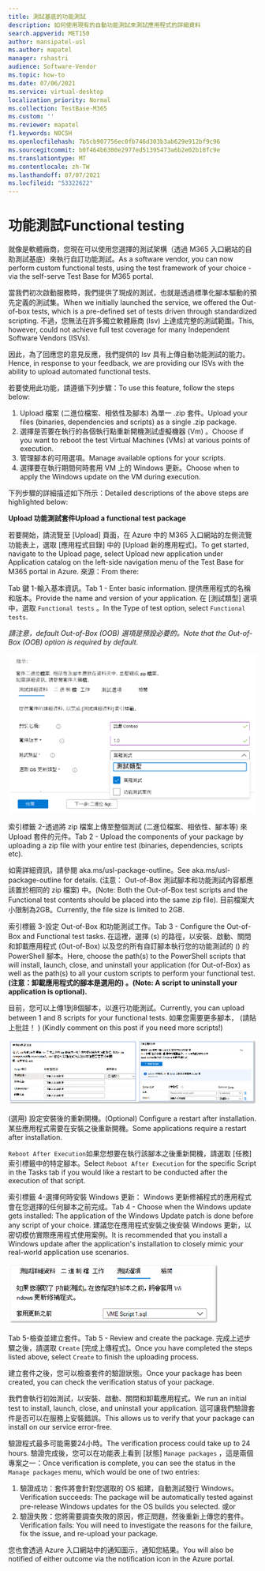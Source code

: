 ```yaml
---
title: 測試基底的功能測試
description: 如何使用現有的自動功能測試來測試應用程式的詳細資料
search.appverid: MET150
author: mansipatel-usl
ms.author: mapatel
manager: rshastri
audience: Software-Vendor
ms.topic: how-to
ms.date: 07/06/2021
ms.service: virtual-desktop
localization_priority: Normal
ms.collection: TestBase-M365
ms.custom: ''
ms.reviewer: mapatel
f1.keywords: NOCSH
ms.openlocfilehash: 7b5cb907756ec0fb746d303b3ab629e912bf9c96
ms.sourcegitcommit: b0f464b6300e2977ed51395473a6b2e02b18fc9e
ms.translationtype: MT
ms.contentlocale: zh-TW
ms.lasthandoff: 07/07/2021
ms.locfileid: "53322622"
---
```

# <a name="functional-testing"></a><span data-ttu-id="5b209-103">功能測試</span><span class="sxs-lookup"><span data-stu-id="5b209-103">Functional testing</span></span>

<span data-ttu-id="5b209-104">就像是軟體廠商，您現在可以使用您選擇的測試架構（透過 M365 入口網站的自助測試基底）來執行自訂功能測試。</span><span class="sxs-lookup"><span data-stu-id="5b209-104">As a software vendor, you can now perform custom functional tests, using the test framework of your choice - via the self-serve Test Base for M365 portal.</span></span> 

<span data-ttu-id="5b209-105">當我們初次啟動服務時，我們提供了現成的測試，也就是透過標準化腳本驅動的預先定義的測試集。</span><span class="sxs-lookup"><span data-stu-id="5b209-105">When we initially launched the service, we offered the Out-of-box tests, which is a pre-defined set of tests driven through standardized scripting.</span></span> <span data-ttu-id="5b209-106">不過，您無法在許多獨立軟體廠商 (Isv) 上達成完整的測試範圍。</span><span class="sxs-lookup"><span data-stu-id="5b209-106">This, however, could not achieve full test coverage for many Independent Software Vendors (ISVs).</span></span> 

<span data-ttu-id="5b209-107">因此，為了回應您的意見反應，我們提供的 Isv 具有上傳自動功能測試的能力。</span><span class="sxs-lookup"><span data-stu-id="5b209-107">Hence, in response to your feedback, we are providing our ISVs with the ability to upload automated functional tests.</span></span>

<span data-ttu-id="5b209-108">若要使用此功能，請遵循下列步驟：</span><span class="sxs-lookup"><span data-stu-id="5b209-108">To use this feature, follow the steps below:</span></span>

1. <span data-ttu-id="5b209-109">Upload 檔案 (二進位檔案、相依性及腳本) 為單一 .zip 套件。</span><span class="sxs-lookup"><span data-stu-id="5b209-109">Upload your files (binaries, dependencies and scripts) as a single .zip package.</span></span>
2. <span data-ttu-id="5b209-110">選擇是否要在執行的各個執行點重新開機測試虛擬機器 (Vm) 。</span><span class="sxs-lookup"><span data-stu-id="5b209-110">Choose if you want to reboot the test Virtual Machines (VMs) at various points of execution.</span></span>
3. <span data-ttu-id="5b209-111">管理腳本的可用選項。</span><span class="sxs-lookup"><span data-stu-id="5b209-111">Manage available options for your scripts.</span></span>
4. <span data-ttu-id="5b209-112">選擇要在執行期間何時套用 VM 上的 Windows 更新。</span><span class="sxs-lookup"><span data-stu-id="5b209-112">Choose when to apply the Windows update on the VM during execution.</span></span>

<span data-ttu-id="5b209-113">下列步驟的詳細描述如下所示：</span><span class="sxs-lookup"><span data-stu-id="5b209-113">Detailed descriptions of the above steps are highlighted below:</span></span>

<span data-ttu-id="5b209-114">**Upload 功能測試套件**</span><span class="sxs-lookup"><span data-stu-id="5b209-114">**Upload a functional test package**</span></span>

<span data-ttu-id="5b209-115">若要開始，請流覽至 [Upload] 頁面，在 Azure 中的 M365 入口網站的左側流覽功能表上，選取 [應用程式目錄] 中的 [Upload 新的應用程式]。</span><span class="sxs-lookup"><span data-stu-id="5b209-115">To get started, navigate to the Upload page, select Upload new application under Application catalog on the left-side navigation menu of the Test Base for M365 portal in Azure.</span></span> <span data-ttu-id="5b209-116">來源：</span><span class="sxs-lookup"><span data-stu-id="5b209-116">From there:</span></span>

<span data-ttu-id="5b209-117">Tab 鍵 1-輸入基本資訊。</span><span class="sxs-lookup"><span data-stu-id="5b209-117">Tab 1 - Enter basic information.</span></span> <span data-ttu-id="5b209-118">提供應用程式的名稱和版本。</span><span class="sxs-lookup"><span data-stu-id="5b209-118">Provide the name and version of your application.</span></span> <span data-ttu-id="5b209-119">在 [測試類型] 選項中，選取 ```Functional tests``` 。</span><span class="sxs-lookup"><span data-stu-id="5b209-119">In the Type of test option, select ```Functional tests```.</span></span> 

<span data-ttu-id="5b209-120">*請注意，default Out-of-Box (OOB) 選項是預設必要的。*</span><span class="sxs-lookup"><span data-stu-id="5b209-120">*Note that the Out-of-Box (OOB) option is required by default.*</span></span>


![選取 [功能測試] 索引標籤](Media/functional_testing_tab1.png)

<span data-ttu-id="5b209-122">索引標籤 2-透過將 zip 檔案上傳至整個測試 (二進位檔案、相依性、腳本等) 來 Upload 套件的元件。</span><span class="sxs-lookup"><span data-stu-id="5b209-122">Tab 2 - Upload the components of your package by uploading a zip file with your entire test (binaries, dependencies, scripts etc).</span></span> 

<span data-ttu-id="5b209-123">如需詳細資訊，請參閱 aka.ms/usl-package-outline。</span><span class="sxs-lookup"><span data-stu-id="5b209-123">See aka.ms/usl-package-outline for details.</span></span> <span data-ttu-id="5b209-124"> (注意： Out-of-Box 測試腳本和功能測試內容都應該置於相同的 zip 檔案) 中。</span><span class="sxs-lookup"><span data-stu-id="5b209-124">(Note: Both the Out-of-Box test scripts and the Functional test contents should be placed into the same zip file).</span></span> <span data-ttu-id="5b209-125">目前檔案大小限制為2GB。</span><span class="sxs-lookup"><span data-stu-id="5b209-125">Currently, the file size is limited to 2GB.</span></span>

<span data-ttu-id="5b209-126">索引標籤 3-設定 Out-of-Box 和功能測試工作。</span><span class="sxs-lookup"><span data-stu-id="5b209-126">Tab 3 - Configure the Out-of-Box and Functional test tasks.</span></span> <span data-ttu-id="5b209-127">在這裡，選擇 (s) 的路徑，以安裝、啟動、關閉和卸載應用程式 (Out-of-Box) 以及您的所有自訂腳本執行您的功能測試的 () 的 PowerShell 腳本。</span><span class="sxs-lookup"><span data-stu-id="5b209-127">Here, choose the path(s) to the PowerShell scripts that will install, launch, close, and uninstall your application (for Out-of-Box) as well as the path(s) to all your custom scripts to perform your functional test.</span></span> <span data-ttu-id="5b209-128">**(注意：卸載應用程式的腳本是選用的) 。**</span><span class="sxs-lookup"><span data-stu-id="5b209-128">**(Note: A script to uninstall your application is optional).**</span></span>

<span data-ttu-id="5b209-129">目前，您可以上傳1到8個腳本，以進行功能測試。</span><span class="sxs-lookup"><span data-stu-id="5b209-129">Currently, you can upload between 1 and 8 scripts for your functional tests.</span></span> <span data-ttu-id="5b209-130">如果您需要更多腳本， (請貼上批註！ ) </span><span class="sxs-lookup"><span data-stu-id="5b209-130">(Kindly comment on this post if you need more scripts!)</span></span>

![Upload 最多8個腳本搭配功能測試](Media/functional_testing_tab3.png)

<span data-ttu-id="5b209-132"> (選用) 設定安裝後的重新開機。</span><span class="sxs-lookup"><span data-stu-id="5b209-132">(Optional) Configure a restart after installation.</span></span> <span data-ttu-id="5b209-133">某些應用程式需要在安裝之後重新開機。</span><span class="sxs-lookup"><span data-stu-id="5b209-133">Some applications require a restart after installation.</span></span> 

<span data-ttu-id="5b209-134">```Reboot After Execution```如果您想要在執行該腳本之後重新開機，請選取 [任務] 索引標籤中的特定腳本。</span><span class="sxs-lookup"><span data-stu-id="5b209-134">Select ```Reboot After Execution``` for the specific Script in the Tasks tab if you would like a restart to be conducted after the execution of that script.</span></span>

<span data-ttu-id="5b209-135">索引標籤 4-選擇何時安裝 Windows 更新： Windows 更新修補程式的應用程式會在您選擇的任何腳本之前完成。</span><span class="sxs-lookup"><span data-stu-id="5b209-135">Tab 4 - Choose when the Windows update gets installed: The application of the Windows Update patch is done before any script of your choice.</span></span> <span data-ttu-id="5b209-136">建議您在應用程式安裝之後安裝 Windows 更新，以密切模仿實際應用程式使用案例。</span><span class="sxs-lookup"><span data-stu-id="5b209-136">It is recommended that you install a Windows update after the application's installation to closely mimic your real-world application use scenarios.</span></span>

![Windows 更新可在特定腳本之後安裝](Media/functional_testing_tab4.png)

<span data-ttu-id="5b209-138">Tab 5-檢查並建立套件。</span><span class="sxs-lookup"><span data-stu-id="5b209-138">Tab 5 - Review and create the package.</span></span> <span data-ttu-id="5b209-139">完成上述步驟之後，請選取 ```Create``` [完成上傳程式]。</span><span class="sxs-lookup"><span data-stu-id="5b209-139">Once you have completed the steps listed above, select ```Create``` to finish the uploading process.</span></span>

<span data-ttu-id="5b209-140">建立套件之後，您可以檢查套件的驗證狀態。</span><span class="sxs-lookup"><span data-stu-id="5b209-140">Once your package has been created, you can check the verification status of your package.</span></span>

<span data-ttu-id="5b209-141">我們會執行初始測試，以安裝、啟動、關閉和卸載應用程式。</span><span class="sxs-lookup"><span data-stu-id="5b209-141">We run an initial test to install, launch, close, and uninstall your application.</span></span> <span data-ttu-id="5b209-142">這可讓我們驗證套件是否可以在服務上安裝錯誤。</span><span class="sxs-lookup"><span data-stu-id="5b209-142">This allows us to verify that your package can install on our service error-free.</span></span>

<span data-ttu-id="5b209-143">驗證程式最多可能需要24小時。</span><span class="sxs-lookup"><span data-stu-id="5b209-143">The verification process could take up to 24 hours.</span></span> <span data-ttu-id="5b209-144">驗證完成後，您可以在功能表上看到 [狀態] ```Manage packages``` ，這是兩個專案之一：</span><span class="sxs-lookup"><span data-stu-id="5b209-144">Once verification is complete, you can see the status in the ```Manage packages``` menu, which would be one of two entries:</span></span>

1. <span data-ttu-id="5b209-145">驗證成功：套件將會針對您選取的 OS 組建，自動測試發行 Windows。</span><span class="sxs-lookup"><span data-stu-id="5b209-145">Verification succeeds: The package will be automatically tested against pre-release Windows updates for the OS builds you selected.</span></span>
<span data-ttu-id="5b209-146">或</span><span class="sxs-lookup"><span data-stu-id="5b209-146">or</span></span>
2. <span data-ttu-id="5b209-147">驗證失敗：您將需要調查失敗的原因，修正問題，然後重新上傳您的套件。</span><span class="sxs-lookup"><span data-stu-id="5b209-147">Verification fails: You will need to investigate the reasons for the failure, fix the issue, and re-upload your package.</span></span>

<span data-ttu-id="5b209-148">您也會透過 Azure 入口網站中的通知圖示，通知您結果。</span><span class="sxs-lookup"><span data-stu-id="5b209-148">You will also be notified of either outcome via the notification icon in the Azure portal.</span></span>
